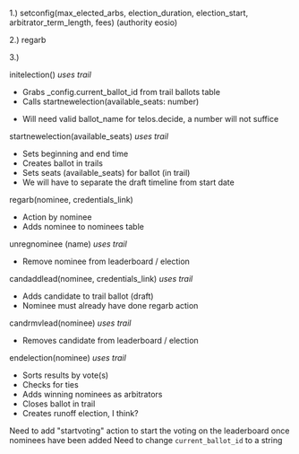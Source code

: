 1.) setconfig(max_elected_arbs, election_duration, election_start, arbitrator_term_length, fees) (authority eosio)

2.) regarb

3.) 


initelection() *uses trail*
- Grabs _config.current_ballot_id from trail ballots table
- Calls startnewelection(available_seats: number)
* Will need valid ballot_name for telos.decide, a number will not suffice

startnewelection(available_seats) *uses trail*
- Sets beginning and end time
- Creates ballot in trails
- Sets seats (available_seats) for ballot (in trail)
- We will have to separate the draft timeline from start date

regarb(nominee, credentials_link)
- Action by nominee
- Adds nominee to nominees table

unregnominee (name) *uses trail*
- Remove nominee from leaderboard / election

candaddlead(nominee, credentials_link) *uses trail*
- Adds candidate to trail ballot (draft)
- Nominee must already have done regarb action

candrmvlead(nominee) *uses trail*
- Removes candidate from leaderboard / election

endelection(nominee) *uses trail*
- Sorts results by vote(s)
- Checks for ties
- Adds winning nominees as arbitrators
- Closes ballot in trail
- Creates runoff election, I think?
  

Need to add "startvoting" action to start the voting on the leaderboard once nominees have been added
Need to change `current_ballot_id` to a string